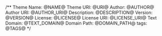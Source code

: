 /**
Theme Name: @NAME@
Theme URI: @URI@
Author: @AUTHOR@
Author URI: @AUTHOR_URI@
Description: @DESCRIPTION@
Version: @VERSION@
License: @LICENSE@
License URI: @LICENSE_URI@
Text Domain: @TEXT_DOMAIN@
Domain Path: @DOMAIN_PATH@
tags: @TAGS@
*/

